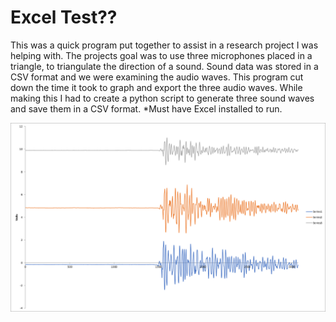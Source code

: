 # Excel Test?? 

This was a quick program put together to assist in a research project I was helping with. The projects goal was to use three microphones placed in a triangle, to triangulate the direction of a sound. Sound data was stored in a CSV format and we were examining the audio waves. This program cut down the time it took to graph and export the three audio waves. While making this I had to create a python script to generate three sound waves and save them in a CSV format. *Must have Excel installed to run.

![](Chart1.PNG?raw=true "Program Results")